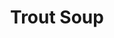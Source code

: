 ---
templateKey: blog-post
featuredpost: false
featuredimage: /assets/Trout_Soup.png
title: Trout Soup
description: Cooking
testfield: 438
---